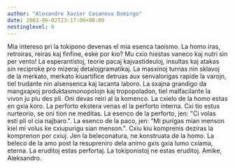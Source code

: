 ```yaml
---
author: "Alexandre Xavier Casanova Domingo"
date: 2003-06-02T23:17:00+00:00
nestinglevel: 0
---
```

Mia intereso pri la tokipono devenas el mia esenca taoismo. La homo iras, retroiras, reiras kaj finfine, eske por kio? Mu cxio hiestas vaneco kaj nutri sin per vento! La esperantistoj, teorie pacaj kajvastideuloj, insultas kaj atakas sin reciproke pro mizeraj detalojgramatikaj. La masxinoj turnas nin sklavoj de la merkato, merkato kiuartifice detruas aux senvalorigas rapide la varojn, tiel trudante nin alsensenca kaj lacanta laboro. La sxajna grandigo da mangxajxoj produktasmonopolojn kaj tropopoladon, tiel malfacilante la vivon ju plu des pli. Oni devas reiri al la komenco. La cxielo de la homo estas en gxia koro. La perforto ekstera venas el la perforto interna. Cxi tio estus nurteorio, se oni tion ne meditas. La esenco de la perforto, jen: "Ci volas esti pli ol cia najbaro.". La esenco de la paco, jen: "Mi purigas mian menson kiel mi volus ke cxiupurigu sian menson.". Cxiu kiu komprenis deziras la komprenon por cxiuj. Jen la beleconatura, ne konstruata de la homo. La beleco de la amo post la resupreniro dela animo gxis gxia lumo cxiama, eterna. La eruditoj estas perfortaj. La tokiponistoj ne estas eruditoj. Amike, Aleksandro.